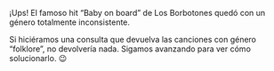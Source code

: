 <div
  class='mu-sql-table'
  data-name='canciones'
  data-columns='[{"name": "id_cancion", "pk": true}, "titulo", "album", "artista", "genero", "anio"]'
  data-rows='[
    [1, "Bohemian rhapsody", "A night at the Opera", "Queen", "rock", 1975], 
    [2, "Can`t buy me love", "A hard day`s night", "The Beatles", "rock, pop", 1964],
    [3, "Baby on board", "Más grandes que Jesús", "Los Borbotones", "rock, pop", 1985]
  ]'>
</div>

¡Ups! El famoso hit “Baby on board” de Los Borbotones quedó con un género totalmente inconsistente. 

Si hiciéramos una consulta que devuelva las canciones con género “folklore”, no devolvería nada. Sigamos avanzando para ver cómo solucionarlo. :wink: